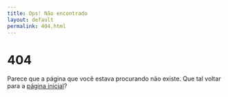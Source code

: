 ```yaml
---
title: Ops! Não encontrado
layout: default
permalink: 404.html
---
```


# 404

Parece que a página que você estava procurando não existe. Que tal voltar para a [página inicial](/)?
